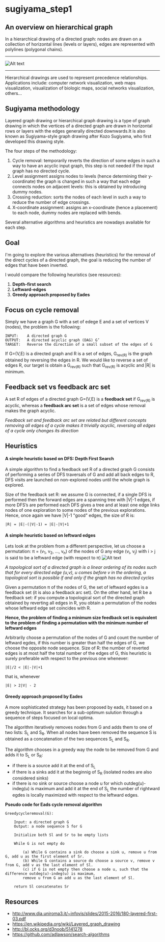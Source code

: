 
# sugiyama_step1

## An overview on hierarchical graph
In a hierarchical drawing of a directed graph: nodes are drawn on a collection of horizontal lines (levels or layers), edges are represented with polylines (polygonal chains).

----------------------

![Alt text](img/hg.png?raw=true "an example of hierarchical graph")

----------------------

Hierarchical drawings are used to represent precedence relationships. Applications include: computer network visualization, web maps visualization, visualization of biologic maps, social networks visualization, others...

## Sugiyama methodology
Layered graph drawing or hierarchical graph drawing is a type of graph drawing in which the vertices of a directed graph are drawn in horizontal rows or layers with the edges generally directed downwards.It is also known as Sugiyama-style graph drawing after Kozo Sugiyama, who first developed this drawing style.

The four steps of the methodology:

1. Cycle removal: temporarily reverts the direction of some edges in such a way to have an acyclic input graph, this step is not needed if the input graph has no directed cycle.
2. Level assignment assigns nodes to levels (hence determining their y-coordinate) the graph is changed in such a way that each edge connects nodes on adjacent levels: this is obtained by introducing dummy nodes.
3. Crossing reduction: sorts the nodes of each level in such a way to reduce the number of edge crossings.
4. X-coordinate assignment: assigns an x-coordinate (hence a placement) to each node, dummy nodes are replaced with bends.

Several alternative algorithms and heuristics are nowadays available for each step.

## Goal
I'm going to explore the various alternatives (heuristics) for the removal of the direct cycles of a directed graph, the goal is reducing the number of edges that have been inverted.

I would compare the following heuristics (see resources):

1. **Depth-first search**
2. **Leftward-edges**
3. **Greedy approach proposed by Eades**

## Focus on cycle removal
Simply we have a graph G with a set of edege E and a set of vertices V (nodes), the problem is the following:

```
INPUT:    A directed graph G
OUTPUT:   A directed acyclic graph (DAG) G’
TARGET:   Reverse the direction of a small subset of the edges of G
```

If G=(V,E) is a directed graph and R is a set of edges, G<sub>rev(R)</sub> is the graph obtained by reversing the edges in R. We would like to reverse a set of edges R, our target is obtain a G<sub>rev(R)</sub> such that G<sub>rev(R)</sub> is acyclic and |R| is minimum.

## Feedback set vs feedback arc set
A set R of edges of a directed graph G=(V,E) is a **feedback set** if G<sub>rev(R)</sub> is acyclic, whereas a **feedback arc set** is a set of edges whose removal makes the graph acyclic.

*Feedback set and feedback arc set are related but different concepts removing all edges of a cycle makes it trivially acyclic, reversing all edges of a cycle only changes its direction*

## Heuristics
#### A simple heuristic based on DFS: Depth First Search
A simple algorithm to find a feedback set R of a directed graph G consists of performing a series of DFS traversals of G and add all back 
edges to R, DFS visits are launched on non-explored nodes until the whole graph is explored.

Size of the feedback set R: we assume G is connected, if a single DFS is performed then the forward edges are a spanning tree with |V|-1 edges, if more DFS’s are performed each DFS gives a tree and at least one edge links nodes of one exploration to some nodes of the previous explorations. Hence, once again we have |V|-1 "good" edges, the size of R is:
```
|R| = |E|-(|V|-1) = |E|-|V|+1
```

#### A simple heuristic based on leftward edges
Lets look at the problem from a different perspective, let us choose a permutation: π = (v<sub>1</sub>, v<sub>2</sub>, ..., v<sub>n</sub>) 
of the nodes of G any edge (v<sub>i</sub>, v<sub>j</sub>) with i > j is said to be a leftward edge (with respect to π)
![Alt text](img/dfs.png?raw=true "dfs approach")

*A topological sort of a directed graph is a linear ordering of its nodes such that for every directed edge (u,v), u comes before v in the ordering, a topological sort is possible if and only if the graph has no directed cycles*

Given a permutation π of the nodes of G, the set of leftward egdes is a feedback set (it is also a feedback arc set). On the other hand, let R be a feedback set: if you compute a topological sort of the directed graph obtained by reverting all edges in R, you obtain a permutation of the nodes whose leftward edge set coincides with R. 

**Hence, the problem of finding a minimum size feedback set is equivalent to the problem of finding a permutation with the minimum number of leftward edges**


Arbitrarily choose a permutation of the nodes of G and count the number of leftward egdes, if this number is greater than half the edges of G, we choose the opposite node sequence.
Size of R: the number of reverted edges is at most half the total number of the edges of G, this heuristic is surely preferable with respect to the previous one whenever: 
``` 
|E|/2 < |E|-|V|+1
``` 
that is, whenever
```
|E| > 2|V| - 2
```
#### Greedy approach proposed by Eades

A more sophisticated strategy has been proposed by eads, it based on a greedy technique. It searches for a sub-optimum sulution 
through a sequence of steps focused on local optima.

The algorithm iteratively removes nodes from G and adds them to one of two lists: S<sub>L</sub> and S<sub>R</sub>. When all nodes have been removed the sequence S is obtained as a concatenation of the two sequences S<sub>L</sub> and S<sub>R</sub>.

The algorithm chooses in a greedy way the node to be removed from G and adds it to S<sub>L</sub> or S<sub>R</sub>:

* if there is a source add it at the end of S<sub>L</sub>
* if there is a sinks add it at the beginnig of S<sub>R</sub> (isolated nodes are also considered sinks)
* if there is no sink or source choose a node u for which outdeg(u)-indeg(u) is maximum and add it at the end of S<sub>L</sub> the number of rightward egdes is locally maximized with respect to the leftward edges.

**Pseudo code for Eads cycle removal algorithm**
```
Greedycycleremoval(G):

	Input: a directed graph G
	Output: a node sequence S for G

	Initialize both Sl and Sr to be empty lists

	While G is not empty do 
		
		(a) While G contains a sink do choose a sink u, remove u from G, add u as the first element of Sr.
		(b) While G contains a source do choose a source v, remove v from G, add v as the last element of Sl.
		(c) if G is not empty then choose a node u, such that the difference outdeg(u)-indeg(u) is maximum,
		remove u from G an add u as the last element of Sl.

	return Sl concatenates Sr
```

## Resources

- http://www.dia.uniroma3.it/~infovis/slides/2015-2016/180-layered-first-03.pdf
- https://en.wikipedia.org/wiki/Layered_graph_drawing
- http://bl.ocks.org/d3noob/5141278
- https://github.com/adlawson/search-algorithms
